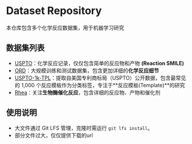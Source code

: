 # Dataset Repository

本仓库包含多个化学反应数据集，用于机器学习研究

## 数据集列表
- [USPTO](USPTO-atom-mapping/README.md)：化学反应记录，仅仅包含简单的反应物和产物 **(Reaction SMILE)**
- [ORD](ORD-data/README.md)：大规模训练和测试数据集，包含更加详细的**化学反应细节**
- [USPTO-1k-TPL](USPTO-1k-TPL/README.md)：提取自美国专利商标局（USPTO）公开数据，包含最常见的 1,000 个反应模板作为分类标签，专注于**反应模板(Template)**的研究
- [Rhea](Rhea/README.md)：关注**生物酶催化反应**，包含详细的反应物、产物和催化剂

## 使用说明
- 大文件通过 Git LFS 管理，克隆时需运行 `git lfs install`。
- 部分文件过大，仅仅提供下载的url
